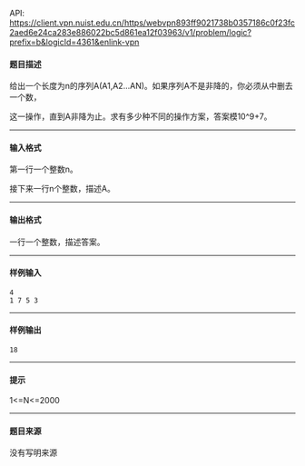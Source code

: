 API: https://client.vpn.nuist.edu.cn/https/webvpn893ff9021738b0357186c0f23fc2aed6e24ca283e886022bc5d861ea12f03963/v1/problem/logic?prefix=b&logicId=4361&enlink-vpn

#### 题目描述

给出一个长度为n的序列A(A1,A2...AN)。如果序列A不是非降的，你必须从中删去一个数，

这一操作，直到A非降为止。求有多少种不同的操作方案，答案模10^9+7。

---

#### 输入格式

第一行一个整数n。

接下来一行n个整数，描述A。

---

#### 输出格式

一行一个整数，描述答案。

---

#### 样例输入
```
4
1 7 5 3
```

---

#### 样例输出
```
18
```

---

#### 提示

1<=N<=2000

---

#### 题目来源

没有写明来源